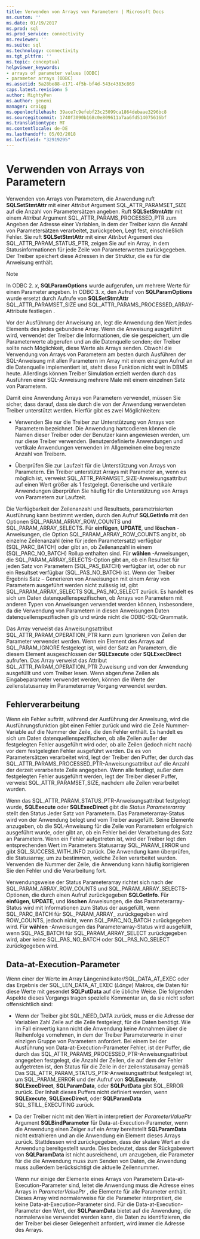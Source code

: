 ```yaml
---
title: Verwenden von Arrays von Parametern | Microsoft Docs
ms.custom: ''
ms.date: 01/19/2017
ms.prod: sql
ms.prod_service: connectivity
ms.reviewer: ''
ms.suite: sql
ms.technology: connectivity
ms.tgt_pltfrm: ''
ms.topic: conceptual
helpviewer_keywords:
- arrays of parameter values [ODBC]
- parameter arrays [ODBC]
ms.assetid: 5a28be88-e171-4f5b-bf4d-543c4383c869
caps.latest.revision: 5
author: MightyPen
ms.author: genemi
manager: craigg
ms.openlocfilehash: 39ace7c9efebf23c25099ca1864debaae3296bc8
ms.sourcegitcommit: 1740f3090b168c0e809611a7aa6fd514075616bf
ms.translationtype: MT
ms.contentlocale: de-DE
ms.lasthandoff: 05/03/2018
ms.locfileid: "32919295"
---
```

# <a name="using-arrays-of-parameters"></a>Verwenden von Arrays von Parametern
Verwenden von Arrays von Parametern, die Anwendung ruft **SQLSetStmtAttr** mit einer *Attribut* Argument SQL_ATTR_PARAMSET_SIZE auf die Anzahl von Parametersätzen angeben. Ruft **SQLSetStmtAttr** mit einem *Attribut* Argument SQL_ATTR_PARAMS_PROCESSED_PTR zum Angeben der Adresse einer Variablen, in dem der Treiber kann die Anzahl von Parametersätzen verarbeitet, zurückgeben, Legt fest, einschließlich Fehler. Sie ruft **SQLSetStmtAttr** mit einer *Attribut* Argument des SQL_ATTR_PARAM_STATUS_PTR, zeigen Sie auf ein Array, in dem Statusinformationen für jede Zeile von Parameterwerten zurückgegeben. Der Treiber speichert diese Adressen in der Struktur, die es für die Anweisung enthält.  
  
> [!NOTE]  
>  In ODBC 2. *x*, **SQLParamOptions** wurde aufgerufen, um mehrere Werte für einen Parameter angeben. In ODBC 3. *x*, den Aufruf von **SQLParamOptions** wurde ersetzt durch Aufrufe von **SQLSetStmtAttr** SQL_ATTR_PARAMSET_SIZE und SQL_ATTR_PARAMS_PROCESSED_ARRAY-Attribute festlegen .  
  
 Vor der Ausführung der Anweisung an, legt die Anwendung den Wert jedes Elements des jedes gebundene Array. Wenn die Anweisung ausgeführt wird, verwendet der Treiber die Informationen, die sie gespeichert, um die Parameterwerte abgerufen und an die Datenquelle senden; der Treiber sollte nach Möglichkeit, diese Werte als Arrays senden. Obwohl die Verwendung von Arrays von Parametern am besten durch Ausführen der SQL-Anweisung mit allen Parametern im Array mit einem einzigen Aufruf an die Datenquelle implementiert ist, steht diese Funktion nicht weit in DBMS heute. Allerdings können Treiber Simulation erzielt werden durch das Ausführen einer SQL-Anweisung mehrere Male mit einem einzelnen Satz von Parametern.  
  
 Damit eine Anwendung Arrays von Parametern verwendet, müssen Sie sicher, dass darauf, dass sie durch die von der Anwendung verwendeten Treiber unterstützt werden. Hierfür gibt es zwei Möglichkeiten:  
  
-   Verwenden Sie nur die Treiber zur Unterstützung von Arrays von Parametern bezeichnet. Die Anwendung hartcodieren können die Namen dieser Treiber oder der Benutzer kann angewiesen werden, um nur diese Treiber verwenden. Benutzerdefinierte Anwendungen und vertikale Anwendungen verwenden im Allgemeinen eine begrenzte Anzahl von Treibern.  
  
-   Überprüfen Sie zur Laufzeit für die Unterstützung von Arrays von Parametern. Ein Treiber unterstützt Arrays mit Parameter an, wenn es möglich ist, verweist SQL_ATTR_PARAMSET_SIZE-Anweisungsattribut auf einen Wert größer als 1 festgelegt. Generische und vertikale Anwendungen überprüfen Sie häufig für die Unterstützung von Arrays von Parametern zur Laufzeit.  
  
 Die Verfügbarkeit der Zeilenanzahl und Resultsets, parametrisierten Ausführung kann bestimmt werden, durch den Aufruf **SQLGetInfo** mit den Optionen SQL_PARAM_ARRAY_ROW_COUNTS und SQL_PARAM_ARRAY_SELECTS. Für **einfügen**, **UPDATE**, und **löschen** -Anweisungen, die Option SQL_PARAM_ARRAY_ROW_COUNTS angibt, ob einzelne Zeilenanzahl (eine für jeden Parametersatz) verfügbar (SQL_PARC_BATCH) oder gibt an, ob Zeilenanzahl in einem (SQL_PARC_NO_BATCH) Rollup enthalten sind. Für **wählen** -Anweisungen, die SQL_PARAM_ARRAY_SELECTS-Option gibt an, ob ein Resultset für jeden Satz von Parametern (SQL_PAS_BATCH) verfügbar ist, oder ob nur ein Resultset verfügbar (SQL_PAS_NO_BATCH) ist. Wenn der Treiber Ergebnis Satz – Generieren von Anweisungen mit einem Array von Parametern ausgeführt werden nicht zulässig ist, gibt SQL_PARAM_ARRAY_SELECTS SQL_PAS_NO_SELECT zurück. Es handelt es sich um Daten datenquellenspezifischen, ob Arrays von Parametern mit anderen Typen von Anweisungen verwendet werden können, insbesondere, da die Verwendung von Parametern in diesen Anweisungen Daten datenquellenspezifischen gib und würde nicht die ODBC-SQL-Grammatik.  
  
 Das Array verweist das Anweisungsattribut SQL_ATTR_PARAM_OPERATION_PTR kann zum Ignorieren von Zeilen der Parameter verwendet werden. Wenn ein Element des Arrays auf SQL_PARAM_IGNORE festgelegt ist, wird der Satz an Parametern, die diesem Element ausgeschlossen der **SQLExecute** oder **SQLExecDirect** aufrufen. Das Array verweist das Attribut SQL_ATTR_PARAM_OPERATION_PTR Zuweisung und von der Anwendung ausgefüllt und vom Treiber lesen. Wenn abgerufene Zeilen als Eingabeparameter verwendet werden, können die Werte der zeilenstatusarray im Parameterarray Vorgang verwendet werden.  
  
## <a name="error-processing"></a>Fehlerverarbeitung  
 Wenn ein Fehler auftritt, während der Ausführung der Anweisung, wird die Ausführungsfunktion gibt einen Fehler zurück und wird die Zeile Nummer-Variable auf die Nummer der Zeile, die den Fehler enthält. Es handelt es sich um Daten datenquellenspezifischen, ob alle Zeilen außer der festgelegten Fehler ausgeführt wird oder, ob alle Zeilen (jedoch nicht nach) vor dem festgelegten Fehler ausgeführt werden. Da es von Parametersätzen verarbeitet wird, legt der Treiber den Puffer, der durch das SQL_ATTR_PARAMS_PROCESSED_PTR-Anweisungsattribut auf die Anzahl der derzeit verarbeitete Zeile angegeben. Wenn alle festlegt, außer dem festgelegten Fehler ausgeführt werden, legt der Treiber dieser Puffer, verweist SQL_ATTR_PARAMSET_SIZE, nachdem alle Zeilen verarbeitet wurden.  
  
 Wenn das SQL_ATTR_PARAM_STATUS_PTR-Anweisungsattribut festgelegt wurde, **SQLExecute** oder **SQLExecDirect** gibt die *Status Parameterarray* stellt den Status Jeder Satz von Parametern. Das Parameterarray-Status wird von der Anwendung belegt und vom Treiber ausgefüllt. Seine Elemente anzugeben, ob die SQL-Anweisung für die Zeile von Parametern erfolgreich ausgeführt wurde, oder gibt an, ob ein Fehler bei der Verarbeitung des Satz an Parametern. Wenn ein Fehler aufgetreten ist, wird der Treiber legt den entsprechenden Wert im Parameters Statusarray SQL_PARAM_ERROR und gibt SQL_SUCCESS_WITH_INFO zurück. Die Anwendung kann überprüfen, die Statusarray, um zu bestimmen, welche Zeilen verarbeitet wurden. Verwenden die Nummer der Zeile, die Anwendung kann häufig korrigieren Sie den Fehler und die Verarbeitung fort.  
  
 Verwendungsweise der Status Parameterarray richtet sich nach der SQL_PARAM_ARRAY_ROW_COUNTS und SQL_PARAM_ARRAY_SELECTS-Optionen, die durch einen Aufruf zurückgegeben **SQLGetInfo**. Für **einfügen**, **UPDATE**, und **löschen** Anweisungen, die das Parameterarray-Status wird mit Informationen zum Status der ausgefüllt, wenn SQL_PARC_BATCH für SQL_PARAM_ARRAY_ zurückgegeben wird ROW_COUNTS, jedoch nicht, wenn SQL_PARC_NO_BATCH zurückgegeben wird. Für **wählen** -Anweisungen das Parameterarray-Status wird ausgefüllt, wenn SQL_PAS_BATCH für SQL_PARAM_ARRAY_SELECT zurückgegeben wird, aber keine SQL_PAS_NO_BATCH oder SQL_PAS_NO_SELECT zurückgegeben wird.  
  
## <a name="data-at-execution-parameters"></a>Data-at-Execution-Parameter  
 Wenn einer der Werte im Array Längenindikator/SQL_DATA_AT_EXEC oder das Ergebnis der SQL_LEN_DATA_AT_EXEC (*Länge*) Makros, die Daten für diese Werte mit gesendet **SQLPutData** auf die übliche Weise. Die folgenden Aspekte dieses Vorgangs tragen spezielle Kommentar an, da sie nicht sofort offensichtlich sind:  
  
-   Wenn der Treiber gibt SQL_NEED_DATA zurück, muss er die Adresse der Variablen Zahl Zeile auf die Zeile festgelegt, für die Daten benötigt. Wie im Fall einwertig kann nicht die Anwendung keine Annahmen über die Reihenfolge vornehmen, in dem der Treiber Parameterwerte in einer einzigen Gruppe von Parametern anfordert. Bei einem bei der Ausführung von Data-at-Execution-Parameter Fehler, ist der Puffer, die durch das SQL_ATTR_PARAMS_PROCESSED_PTR-Anweisungsattribut angegeben festgelegt, die Anzahl der Zeilen, die auf dem der Fehler aufgetreten ist, den Status für die Zeile in der zeilenstatusarray gemäß Das SQL_ATTR_PARAM_STATUS_PTR-Anweisungsattribut festgelegt ist, um SQL_PARAM_ERROR und der Aufruf von **SQLExecute**, **SQLExecDirect**, **SQLParamData**, oder  **SQLPutData** gibt SQL_ERROR zurück. Der Inhalt dieses Puffers nicht definiert werden, wenn **SQLExecute**, **SQLExecDirect**, oder **SQLParamData** SQL_STILL_EXECUTING zurück.  
  
-   Da der Treiber nicht mit den Wert in interpretiert der *ParameterValuePtr* Argument **SQLBindParameter** für Data-at-Execution-Parameter, wenn die Anwendung einen Zeiger auf ein Array bereitstellt  **SQLParamData** nicht extrahieren und an die Anwendung ein Element dieses Arrays zurück. Stattdessen wird zurückgegeben, dass der skalare Wert an die Anwendung bereitgestellt wurde. Dies bedeutet, dass der Rückgabewert von **SQLParamData** ist nicht ausreichend, um anzugeben, die Parameter für die die Anwendung muss zum Senden von Daten, die Anwendung muss außerdem berücksichtigt die aktuelle Zeilennummer.  
  
     Wenn nur einige der Elemente eines Arrays von Parametern Data-at-Execution-Parameter sind, leitet die Anwendung muss die Adresse eines Arrays in *ParameterValuePtr* , die Elemente für alle Parameter enthält. Dieses Array wird normalerweise für die Parameter interpretiert, die keine Data-at-Execution-Parameter sind. Für die Data-at-Execution-Parameter den Wert, der **SQLParamData** bietet auf die Anwendung, die normalerweise verwendet werden kann, die Daten zu identifizieren, die der Treiber bei dieser Gelegenheit anfordert, wird immer die Adresse des Arrays.
